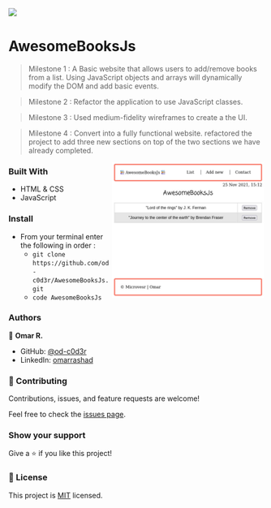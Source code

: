 
![](https://img.shields.io/badge/Microverse-blueviolet)

# AwesomeBooksJs

> Milestone 1 : A Basic website that allows users to add/remove books from a list. Using JavaScript objects and arrays will dynamically modify the DOM and add basic events.

> Milestone 2 : Refactor the application to use JavaScript classes.

> Milestone 3 : Used medium-fidelity wireframes to create a the UI.

> Milestone 4 : Convert into a fully functional website. refactored the project to add three new sections on top of the two sections we have already completed.

<img align="right" src="src/imgs/index.jpeg" style="width:300px;">

### Built With

- HTML & CSS
- JavaScript

### Install
- From your terminal enter the following in order :  
  - `git clone https://github.com/od-c0d3r/AwesomeBooksJs.git`
  - `code AwesomeBooksJs`

### Authors

👤 **Omar R.**

- GitHub: [@od-c0d3r](https://github.com/od-c0d3r)
- LinkedIn: [omarrashad](https://linkedin.com/in/omarrashad)

### 🤝 Contributing

Contributions, issues, and feature requests are welcome!

Feel free to check the [issues page](../../issues/).

### Show your support

Give a ⭐️ if you like this project!

### 📝 License

This project is [MIT](./MIT.md) licensed.
